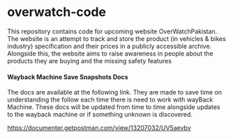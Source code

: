# overwatch-code
 This repository contains code for upcoming website OverWatchPakistan. The website is an attempt to track and store the product (in vehicles & bikes industry) specification and their prices in a publicly accessible archive. Alongside this, the website aims to raise awareness in people about the products they are buying and the missing safety features


#### Wayback Machine Save Snapshots Docs
The docs are available at the following link. They are made to save time on understanding the follow each time there is need to work with wayBack Machine. These docs will be updated from time to time alongside updates to the wayback machine or if something unknown is discovered.

https://documenter.getpostman.com/view/13207032/UV5aevbv
